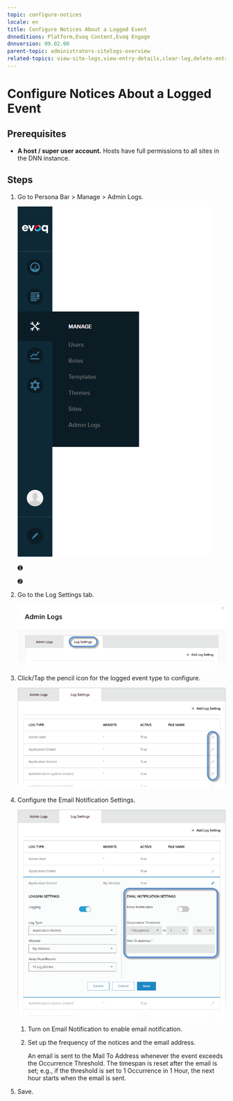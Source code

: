```yaml
---
topic: configure-notices
locale: en
title: Configure Notices About a Logged Event
dnneditions: Platform,Evoq Content,Evoq Engage
dnnversion: 09.02.00
parent-topic: administrators-sitelogs-overview
related-topics: view-site-logs,view-entry-details,clear-log,delete-entries,share-entries,add-event-type,edit-logged-event-type,delete-logged-event-type,toggle-logging-for-event-type
---
```


# Configure Notices About a Logged Event

## Prerequisites

*   **A host / super user account.** Hosts have full permissions to all sites in the DNN instance.

## Steps

1.  Go to Persona Bar \> Manage \> Admin Logs.
    
    ![Persona Bar > Manage > Admin Logs](img/scr-pbar-host-Manage-E91.png)
    
    ➊
    
    ➋
    
2.  Go to the Log Settings tab.
    
    ![Log Settings](img/scr-pbtabs-host-Manage-AdminLogs-LogSettings-E90.png)
    
3.  Click/Tap the pencil icon for the logged event type to configure.
    
      
    
    ![](img/scr-AdminLogs-logsettingslist-edit-icon-event-type-E90.png)
    
      
    
4.  Configure the Email Notification Settings.
    
      
    
    ![](img/scr-AdminLogs-logsettings-editevent-email-notification-settings-edit-E90.png)
    
      
    
    1.  Turn on Email Notification to enable email notification.
    2.  Set up the frequency of the notices and the email address.
        
        An email is sent to the Mail To Address whenever the event exceeds the Occurrence Threshold. The timespan is reset after the email is set; e.g., if the threshold is set to 1 Occurrence in 1 Hour, the next hour starts when the email is sent.
        
5.  Save.